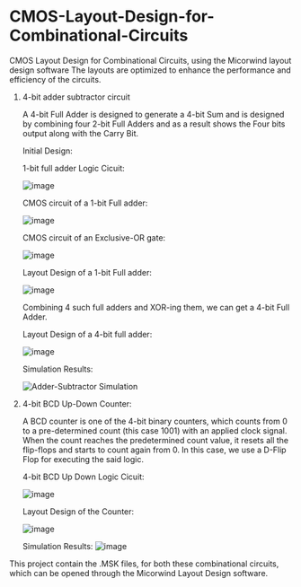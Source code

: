# CMOS-Layout-Design-for-Combinational-Circuits

CMOS Layout Design for Combinational Circuits, using the Micorwind layout design software The layouts are 
optimized to enhance the performance and efficiency of the circuits.

1. 4-bit adder subtractor circuit
   
   A 4-bit Full Adder is designed to generate a 4-bit Sum and is designed by combining four 2-bit Full Adders and as a result shows the
   Four bits output along with the Carry Bit.

   Initial Design:

   1-bit full adder Logic Cicuit:

   ![image](https://github.com/dhrupad-u/Layout-Design-for-Combinational-Circuits/assets/42469685/3489d8b0-6b9a-4311-aef5-bf01b288797b)

   CMOS circuit of a 1-bit Full adder:

   ![image](https://github.com/dhrupad-u/Layout-Design-for-Combinational-Circuits/assets/42469685/65018a59-4b9c-4b0e-b3fb-679c285f0e65)

   CMOS circuit of an Exclusive-OR gate:

   ![image](https://github.com/dhrupad-u/Layout-Design-for-Combinational-Circuits/assets/42469685/c78fa7a6-d768-4801-a0ff-79212589a338)

   Layout Design of a 1-bit Full adder:

   ![image](https://github.com/dhrupad-u/Layout-Design-for-Combinational-Circuits/assets/42469685/3cebb8a3-221e-48b4-97f3-eef02062f483)

   Combining 4 such full adders and XOR-ing them, we can get a 4-bit Full Adder.

   Layout Design of a 4-bit full adder:

   ![image](https://github.com/dhrupad-u/Layout-Design-for-Combinational-Circuits/assets/42469685/d7c3076c-740d-4987-8bd6-482a8b1eb168)

   Simulation Results:

   ![Adder-Subtractor Simulation](https://github.com/dhrupad-u/Layout-Design-for-Combinational-Circuits/assets/42469685/85a34f48-6f9a-469b-804b-639b205e4986)

3. 4-bit BCD Up-Down Counter:
   
   A BCD counter is one of the 4-bit binary counters, which counts from 0 to a pre-determined count (this case 1001) with an
   applied clock signal. When the count reaches the predetermined count value, it resets all the flip-flops
   and starts to count again from 0. In this case, we use a D-Flip Flop for executing the said logic.

   4-bit BCD Up Down Logic Cicuit:

   ![image](https://github.com/dhrupad-u/Layout-Design-for-Combinational-Circuits/assets/42469685/76e916e9-61e8-4298-84f4-6837841c6682)

   Layout Design of the Counter:

   ![image](https://github.com/dhrupad-u/Layout-Design-for-Combinational-Circuits/assets/42469685/72234a0e-81cc-4d4b-ab94-80d02d2488af)

   Simulation Results:
   ![image](https://github.com/dhrupad-u/Layout-Design-for-Combinational-Circuits/assets/42469685/00b5cbc9-0cea-4d68-94d7-d3f50c4a1295)

This project contain the .MSK files, for both these combinational circuits, which can be opened through the Micorwind Layout Design software.
